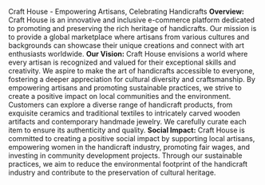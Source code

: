 Craft House - Empowering Artisans, Celebrating Handicrafts
**Overview:**
Craft House is an innovative and inclusive e-commerce platform dedicated to promoting and preserving the rich heritage of handicrafts. Our mission is to provide a global marketplace where artisans from various cultures and backgrounds can showcase their unique creations and connect with art enthusiasts worldwide.
**Our Vision:**
Craft House envisions a world where every artisan is recognized and valued for their exceptional skills and creativity. We aspire to make the art of handicrafts accessible to everyone, fostering a deeper appreciation for cultural diversity and craftsmanship. By empowering artisans and promoting sustainable practices, we strive to create a positive impact on local communities and the environment.
Customers can explore a diverse range of handicraft products, from exquisite ceramics and traditional textiles to intricately carved wooden artifacts and contemporary handmade jewelry. We carefully curate each item to ensure its authenticity and quality.
**Social Impact:**
Craft House is committed to creating a positive social impact by supporting local artisans, empowering women in the handicraft industry, promoting fair wages, and investing in community development projects. Through our sustainable practices, we aim to reduce the environmental footprint of the handicraft industry and contribute to the preservation of cultural heritage.
